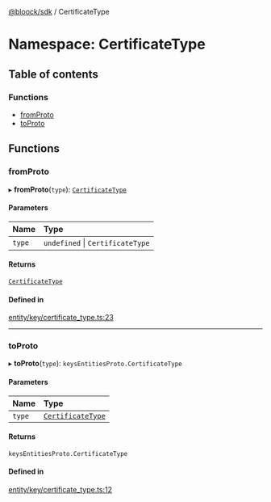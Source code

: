 [@bloock/sdk](../index.md) / CertificateType

# Namespace: CertificateType

## Table of contents

### Functions

- [fromProto](CertificateType.md#fromproto)
- [toProto](CertificateType.md#toproto)

## Functions

### fromProto

▸ **fromProto**(`type`): [`CertificateType`](../enums/CertificateType-1.md)

#### Parameters

| Name | Type |
| :------ | :------ |
| `type` | `undefined` \| `CertificateType` |

#### Returns

[`CertificateType`](../enums/CertificateType-1.md)

#### Defined in

[entity/key/certificate_type.ts:23](https://github.com/bloock/bloock-sdk/blob/9affaa1/languages/js/src/entity/key/certificate_type.ts#L23)

___

### toProto

▸ **toProto**(`type`): `keysEntitiesProto.CertificateType`

#### Parameters

| Name | Type |
| :------ | :------ |
| `type` | [`CertificateType`](../enums/CertificateType-1.md) |

#### Returns

`keysEntitiesProto.CertificateType`

#### Defined in

[entity/key/certificate_type.ts:12](https://github.com/bloock/bloock-sdk/blob/9affaa1/languages/js/src/entity/key/certificate_type.ts#L12)
